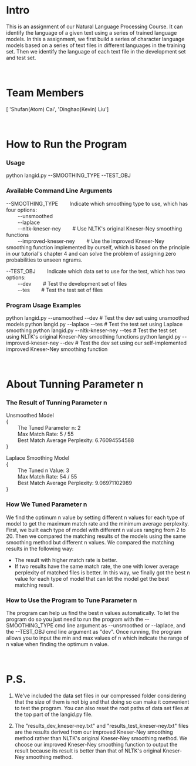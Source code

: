 # Intro
This is an assignment of our Natural Language Processing Course.
It can identify the language of a given text using a series of trained language models.
In this a assignment, we first build a series of character language models based on a series of text files in different languages in the training set. Then we identify the language of each text file in the development set and test set.

<br/>

# Team Members
[ 'Shufan(Atom) Cai', 'Dinghao(Kevin) Liu']

<br/>

# How to Run the Program

### Usage

python langid.py --SMOOTHING_TYPE --TEST_OBJ

### Available Command Line Arguments

--SMOOTHING_TYPE&nbsp;&nbsp;&nbsp;&nbsp;&nbsp;&nbsp;&nbsp;&nbsp;Indicate which smoothing type to use, which has four options:<br/>
&nbsp;&nbsp;&nbsp;&nbsp;&nbsp;&nbsp;&nbsp;&nbsp;--unsmoothed<br/>
&nbsp;&nbsp;&nbsp;&nbsp;&nbsp;&nbsp;&nbsp;&nbsp;--laplace<br/>
&nbsp;&nbsp;&nbsp;&nbsp;&nbsp;&nbsp;&nbsp;&nbsp;--nltk-kneser-ney&nbsp;&nbsp;&nbsp;&nbsp;&nbsp;&nbsp;&nbsp;&nbsp;# Use NLTK's original Kneser-Ney smoothing functions<br/>
&nbsp;&nbsp;&nbsp;&nbsp;&nbsp;&nbsp;&nbsp;&nbsp;--improved-kneser-ney&nbsp;&nbsp;&nbsp;&nbsp;&nbsp;&nbsp;&nbsp;&nbsp;# Use the improved Kneser-Ney smoothing function implemented by ourself, 
							which is based on the principle in our tutorial's chapter 4
							and can solve the problem of assigning zero probabilities to unseen ngrams.   

--TEST_OBJ&nbsp;&nbsp;&nbsp;&nbsp;&nbsp;&nbsp;&nbsp;&nbsp;Indicate which data set to use for the test, which has two options:<br/>
&nbsp;&nbsp;&nbsp;&nbsp;&nbsp;&nbsp;&nbsp;&nbsp;--dev&nbsp;&nbsp;&nbsp;&nbsp;&nbsp;&nbsp;&nbsp;&nbsp;# Test the development set of files<br/>
&nbsp;&nbsp;&nbsp;&nbsp;&nbsp;&nbsp;&nbsp;&nbsp;--tes&nbsp;&nbsp;&nbsp;&nbsp;&nbsp;&nbsp;&nbsp;&nbsp;# Test the test set of files

### Program Usage Examples

python langid.py --unsmoothed --dev		# Test the dev set using unsmoothed models
python langid.py --laplace --tes		# Test the test set using Laplace smoothing
python langid.py --nltk-kneser-ney --tes	# Test the test set using NLTK's original Kneser-Ney smoothing functions
python langid.py --improved-kneser-ney --dev	# Test the dev set using our self-implemented improved Kneser-Ney smoothing function

<br/>

# About Tunning Parameter n

### The Result of Tunning Parameter n

Unsmoothed Model<br/>
{<br/>
&nbsp;&nbsp;&nbsp;&nbsp;&nbsp;&nbsp;&nbsp;&nbsp;The Tuned Parameter n: 2<br/>
&nbsp;&nbsp;&nbsp;&nbsp;&nbsp;&nbsp;&nbsp;&nbsp;Max Match Rate: 5 / 55<br/>
&nbsp;&nbsp;&nbsp;&nbsp;&nbsp;&nbsp;&nbsp;&nbsp;Best Match Average Perplexity: 6.76094554588<br/>
}

Laplace Smoothing Model<br/>
{<br/>
&nbsp;&nbsp;&nbsp;&nbsp;&nbsp;&nbsp;&nbsp;&nbsp;The Tuned n Value: 3<br/>
&nbsp;&nbsp;&nbsp;&nbsp;&nbsp;&nbsp;&nbsp;&nbsp;Max Match Rate: 54 / 55<br/>
&nbsp;&nbsp;&nbsp;&nbsp;&nbsp;&nbsp;&nbsp;&nbsp;Best Match Average Perplexity: 9.06971102989<br/>
}

### How We Tuned Parameter n

We find the optimum n value by setting different n values for each type of model to get the maximum match rate and the minimum average perplexity.
First, we built each type of model with different n values ranging from 2 to 20. 
Then we compared the matching results of the models using the same smoothing method but different n values.
We compared the matching results in the following way:
 - The result with higher match rate is better.
 - If two results have the same match rate, the one with lower average perplexity of matched files is better.
In this way, we finally got the best n value for each type of model that can let the model get the best matching result.

### How to Use the Program to Tune Parameter n

The program can help us find the best n values automatically.
To let the program do so you just need to run the program with the --SMOOTHING_TYPE cmd line argument as --unsmoothed or --laplace, and the --TEST_OBJ cmd line argument as "dev".
Once running, the program allows you to input the min and max values of n which indicate the range of n value when finding the optimum n value.

<br/>

# P.S.

1. We've included the data set files in our compressed folder considering that the size of them is not big and that doing so can make it convenient to test the program. You can also reset the root paths of data set files at the top part of the langid.py file.

2. The "results_dev_kneser-ney.txt" and "results_test_kneser-ney.txt" files are the results derived from our improved Kneser-Ney smoothing method rather than NLTK's original Kneser-Ney smoothing method. We choose our improved Kneser-Ney smoothing function to output the result because its result is better than that of NLTK's original Kneser-Ney smoothing method.
